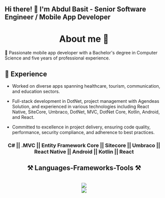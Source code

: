 ## Hi there! 👋 I'm Abdul Basit - Senior Software Engineer / Mobile App Developer

<h1 align="center"> About me 👦</h1>

🚀 Passionate mobile app developer with a Bachelor's degree in Computer Science and five years of professional experience.

<h2>💼 Experience </h2>

- Worked on diverse apps spanning healthcare, tourism, communication, and education sectors.

- Full-stack development in DotNet, project management with Agendeas Solution, and experienced in various technologies including React Native, SiteCore, Umbraco, DotNet, MVC, DotNet Core, Kotlin, Android, and React.

- Committed to excellence in project delivery, ensuring code quality, performance, security compliance, and adherence to best practices.

<h3 align="center"> 
C# || .MVC || Entity Framework Core || Sitecore || Umbraco || React Native ||  Android || Kotlin || React
</h3>

<div align="center">
    <h2>⚒️ Languages-Frameworks-Tools ⚒️</h2>
    <br/>
    <div>
        <img src="https://skillicons.dev/icons?i=nodejs,github,python,javascript,typescript,express,firebase,mongodb,c,java" /><br>
        <img src="https://skillicons.dev/icons?i=react,r,bootstrap,mui,mysql,flask,html,css,vscode,figma,git" />
    </div>
</div>
